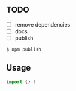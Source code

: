 ## TODO

- [ ] remove dependencies
- [ ] docs
- [ ] publish

```
$ npm publish
```

## Usage

```js
import {} ?
```
